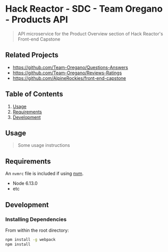# Hack Reactor - SDC - Team Oregano - Products API

> API microservice for the Product Overview section of Hack Reactor's Front-end Capstone

## Related Projects

  - https://github.com/Team-Oregano/Questions-Answers
  - https://github.com/Team-Oregano/Reviews-Ratings
  - https://github.com/AlpineRockies/front-end-capstone


## Table of Contents

1. [Usage](#Usage)
1. [Requirements](#requirements)
1. [Development](#development)

## Usage

> Some usage instructions

## Requirements

An `nvmrc` file is included if using [nvm](https://github.com/creationix/nvm).

- Node 6.13.0
- etc

## Development

### Installing Dependencies

From within the root directory:

```sh
npm install -g webpack
npm install
```
